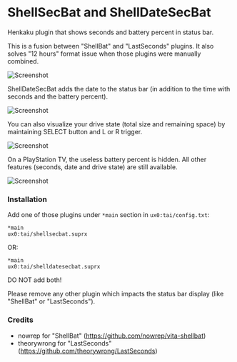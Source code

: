 # ShellSecBat and ShellDateSecBat

Henkaku plugin that shows seconds and battery percent in status bar.

This is a fusion between "ShellBat" and "LastSeconds" plugins.
It also solves "12 hours" format issue when those plugins were manually combined.

![Screenshot](https://github.com/OperationNT414C/ShellSecBat/blob/master/doc/ShellSecBat.png?raw=true)

ShellDateSecBat adds the date to the status bar (in addition to the time with seconds and the battery percent).

![Screenshot](https://github.com/OperationNT414C/ShellSecBat/blob/master/doc/ShellDateSecBat.png?raw=true)

You can also visualize your drive state (total size and remaining space) by maintaining SELECT button and L or R trigger.

![Screenshot](https://github.com/OperationNT414C/ShellSecBat/blob/master/doc/ShellDriveState.png?raw=true)

On a PlayStation TV, the useless battery percent is hidden. All other features (seconds, date and drive state) are still available.

![Screenshot](https://github.com/OperationNT414C/ShellSecBat/blob/master/doc/ShellPSTVDisplay.png?raw=true)


### Installation

Add one of those plugins under `*main` section in `ux0:tai/config.txt`:

```
*main
ux0:tai/shellsecbat.suprx
```

OR:

```
*main
ux0:tai/shelldatesecbat.suprx
```

DO NOT add both!

Please remove any other plugin which impacts the status bar display (like "ShellBat" or "LastSeconds").


### Credits

 * nowrep for "ShellBat" (https://github.com/nowrep/vita-shellbat)
 * theorywrong for "LastSeconds" (https://github.com/theorywrong/LastSeconds)
